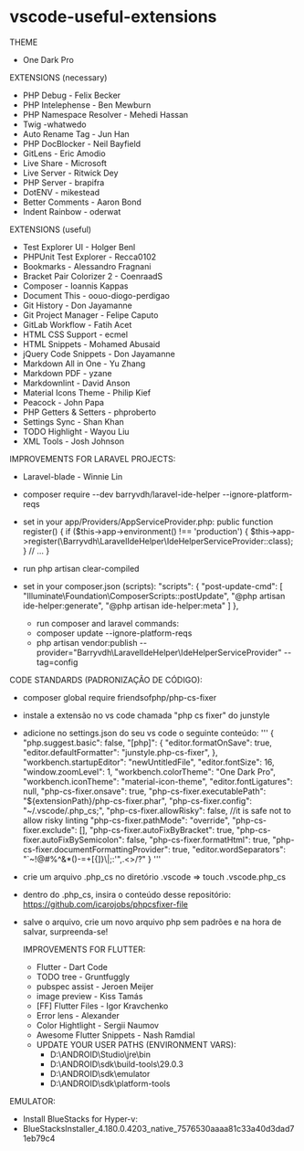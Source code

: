 # vscode-useful-extensions
THEME
 - One Dark Pro
 
EXTENSIONS (necessary)
 - PHP Debug - Felix Becker
 - PHP Intelephense - Ben Mewburn
 - PHP Namespace Resolver - Mehedi Hassan
 - Twig  -whatwedo
 - Auto Rename Tag - Jun Han
 - PHP DocBlocker - Neil Bayfield
 - GitLens - Eric Amodio
 - Live Share - Microsoft
 - Live Server - Ritwick Dey
 - PHP Server - brapifra
 - DotENV - mikestead
 - Better Comments - Aaron Bond
 - Indent Rainbow - oderwat

EXTENSIONS (useful)
 - Test Explorer UI - Holger Benl
 - PHPUnit Test Explorer - Recca0102
 - Bookmarks - Alessandro Fragnani
 - Bracket Pair Colorizer 2 - CoenraadS
 - Composer - Ioannis Kappas
 - Document This - oouo-diogo-perdigao
 - Git History - Don Jayamanne
 - Git Project Manager - Felipe Caputo
 - GitLab Workflow - Fatih Acet
 - HTML CSS Support - ecmel
 - HTML Snippets - Mohamed Abusaid
 - jQuery Code Snippets - Don Jayamanne
 - Markdown All in One - Yu Zhang
 - Markdown PDF - yzane
 - Markdownlint - David Anson
 - Material Icons Theme - Philip Kief
 - Peacock - John Papa
 - PHP Getters & Setters - phproberto
 - Settings Sync - Shan Khan
 - TODO Highlight - Wayou Liu
 - XML Tools - Josh Johnson
 
IMPROVEMENTS FOR LARAVEL PROJECTS:
 - Laravel-blade - Winnie Lin
 - composer require --dev barryvdh/laravel-ide-helper --ignore-platform-reqs
 - set in your app/Providers/AppServiceProvider.php:
   	public function register()
	{
	    if ($this->app->environment() !== 'production') {
		$this->app->register(\Barryvdh\LaravelIdeHelper\IdeHelperServiceProvider::class);
	    }
	    // ...
	}
 - run php artisan clear-compiled
 - set in your composer.json (scripts):
    "scripts": {
	    "post-update-cmd": [
		"Illuminate\\Foundation\\ComposerScripts::postUpdate",
		"@php artisan ide-helper:generate",
		"@php artisan ide-helper:meta"
	    ]
	},
   
   - run composer and laravel commands:
    - composer update --ignore-platform-reqs
    - php artisan vendor:publish --provider="Barryvdh\LaravelIdeHelper\IdeHelperServiceProvider" --tag=config
    
CODE STANDARDS (PADRONIZAÇÃO DE CÓDIGO):
 - composer global require friendsofphp/php-cs-fixer
 - instale a extensão no vs code chamada "php cs fixer" do junstyle
 - adicione no settings.json do seu vs code o seguinte conteúdo:
'''
{
    "php.suggest.basic": false,
    "[php]": {
        "editor.formatOnSave": true,
        "editor.defaultFormatter": "junstyle.php-cs-fixer",
    },
    "workbench.startupEditor": "newUntitledFile",
    "editor.fontSize": 16,
    "window.zoomLevel": 1,
    "workbench.colorTheme": "One Dark Pro",
    "workbench.iconTheme": "material-icon-theme",
    "editor.fontLigatures": null,
    "php-cs-fixer.onsave": true,
    "php-cs-fixer.executablePath": "${extensionPath}/php-cs-fixer.phar",
    "php-cs-fixer.config": "~/.vscode/.php_cs;",
    "php-cs-fixer.allowRisky": false, //it is safe not to allow risky linting
    "php-cs-fixer.pathMode": "override",
    "php-cs-fixer.exclude": [],
    "php-cs-fixer.autoFixByBracket": true,
    "php-cs-fixer.autoFixBySemicolon": false,
    "php-cs-fixer.formatHtml": true,
    "php-cs-fixer.documentFormattingProvider": true,
    "editor.wordSeparators": "`~!@#%^&*()-=+[{]}\\|;:'\",.<>/?"
}
'''
 - crie um arquivo .php_cs no diretório .vscode => touch .vscode\.php_cs
 - dentro do .php_cs, insira o conteúdo desse repositório: https://github.com/icarojobs/phpcsfixer-file
 - salve o arquivo, crie um novo arquivo php sem padrões e na hora de salvar, surpreenda-se!
 
    
    IMPROVEMENTS FOR FLUTTER:
     - Flutter - Dart Code
     - TODO tree - Gruntfuggly
     - pubspec assist - Jeroen Meijer
     - image preview - Kiss Tamás
     - [FF] Flutter Files - Igor Kravchenko
     - Error lens - Alexander
     - Color Hightlight - Sergii Naumov
     - Awesome Flutter Snippets - Nash Ramdial
     - UPDATE YOUR USER PATHS (ENVIRONMENT VARS):
       - D:\ANDROID\Studio\jre\bin
       - D:\ANDROID\sdk\build-tools\29.0.3
       - D:\ANDROID\sdk\emulator
       - D:\ANDROID\sdk\platform-tools
       
EMULATOR:
 - Install BlueStacks for Hyper-v:
  - BlueStacksInstaller_4.180.0.4203_native_7576530aaaa81c33a40d3dad71eb79c4

